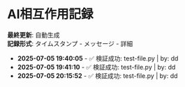 # AI相互作用記録

**最終更新**: 自動生成  
**記録形式**: タイムスタンプ - メッセージ - 詳細

- **2025-07-05 19:40:05** - ✅ 検証成功: test-file.py | by: dd
- **2025-07-05 19:41:10** - ✅ 検証成功: test-file.py | by: dd
- **2025-07-05 20:15:52** - ✅ 検証成功: test-file.py | by: dd
